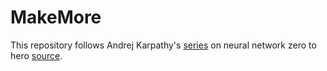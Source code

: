 # MakeMore

This repository follows Andrej Karpathy's [series](https://www.youtube.com/playlist?list=PLAqhIrjkxbuWI23v9cThsA9GvCAUhRvKZ) on neural network zero to hero [source](https://github.com/karpathy/makemore).
